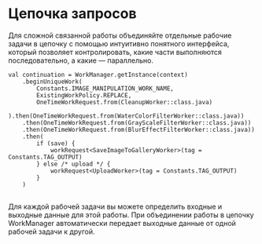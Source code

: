 # Цепочка запросов

Для сложной связанной работы объединяйте отдельные рабочие задачи в цепочку с помощью интуитивно понятного интерфейса, который позволяет контролировать, какие части выполняются последовательно, а какие — параллельно.

```
val continuation = WorkManager.getInstance(context)
    .beginUniqueWork(
        Constants.IMAGE_MANIPULATION_WORK_NAME,
        ExistingWorkPolicy.REPLACE,
        OneTimeWorkRequest.from(CleanupWorker::class.java)
    ).then(OneTimeWorkRequest.from(WaterColorFilterWorker::class.java))
    .then(OneTimeWorkRequest.from(GrayScaleFilterWorker::class.java))
    .then(OneTimeWorkRequest.from(BlurEffectFilterWorker::class.java))
    .then(
        if (save) {
            workRequest<SaveImageToGalleryWorker>(tag = Constants.TAG_OUTPUT)
        } else /* upload */ {
            workRequest<UploadWorker>(tag = Constants.TAG_OUTPUT)
        }
    )
```

![](data:image/gif;base64,R0lGODlhAQABAPABAP///wAAACH5BAEKAAAALAAAAAABAAEAAAICRAEAOw==)![](data:image/gif;base64,R0lGODlhAQABAPABAP///wAAACH5BAEKAAAALAAAAAABAAEAAAICRAEAOw== "Click and drag to move")

Для каждой рабочей задачи вы можете определить входные и выходные данные для этой работы. При объединении работы в цепочку WorkManager автоматически передает выходные данные от одной рабочей задачи к другой.
